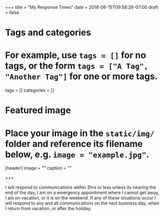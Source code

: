 +++
title = "My Response Times"
date = 2018-06-15T09:58:26-07:00
draft = false

# Tags and categories
# For example, use `tags = []` for no tags, or the form `tags = ["A Tag", "Another Tag"]` for one or more tags.
tags = []
categories = []

# Featured image
# Place your image in the `static/img/` folder and reference its filename below, e.g. `image = "example.jpg"`.
[header]
image = ""
caption = ""

+++
<p>I will respond to communications within 3hrs or less unless its nearing the end of the day, I am on a emergency appointment where I cannot get away, I am on vacation, or it is on the weekend. If any of these situations occur I will respond to any and all communications on the next business day, when I return from vacation, or after the holiday. </p>
